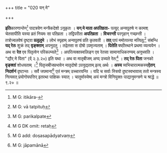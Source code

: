 +++
title = "020 यन् मे"

+++


**इति**कारणान्तेन[^६७] पादत्रयेण मन्त्रैकदेशो ऽनुकृतः । **यन् मे माता अपतिव्रता-** पत्युर् अन्यपुरुषे न कामश् चेतसापीति यस्या व्रतं नियमः सा पतिव्रता । तद्विपरीता **अपतिव्रता** । **विचरन्ती** परगृहान् गच्छन्ती । तत्रोज्वलवेषं दृष्ट्वा **प्रलुलुभे** । लोभं स्पृहाम् अन्यपुरुषं प्रति कृतवती । **तत्** पापं ममोत्पत्त्या मत्पितुः[^६८] संबन्धि **यद् रेतः** शुक्रं तद् **वृङ्क्ताम्** अपनुदतु । तद्रेतसा स दोषो ऽपमृज्यताम् । **पितेति** षष्ठीस्थाने प्रथमा व्यत्ययेन । अथ वा **रेत** एव पितृत्वेन परिकल्प्यते[^६९] । अपरित्यक्तस्वलिङ्ग एव रेतसा सामानाधिकरण्यम् अनुभवति । "द्यौर् मे पिता" (र्व् २.३.२०) इति यथा । अथ वा मातृबीजम् अप्य् उच्यते रेतः[^७०] । **तद् रेतः पिता** जनको **वृङ्क्तां** शोधयताम् ।[^७१] पितृजबीजप्रभावेन मातृदोषो ऽपनुद्यताम् इत्य् अर्थः । **अस्य** व्यभिचारात्मकस्य्**ऐतन्** **निदर्शनं** दृष्टान्तः । सर्वे जपमाना[^७२] एतं मन्त्रम् उच्चारयन्ति । यदि च सर्वाः स्त्रियो दुष्टस्वभावास् ततो मन्त्रस्य नित्यवत् प्रयोगोपपत्तिर् इतरथा पाक्षिकः स्यात् । चातुर्मास्येष्व् अयं मन्त्रो विनियुक्तः पाद्यानुमन्त्रणे च श्राद्धे ॥ ९.२० ॥


[^७२]:
     M G: jāpamānā


[^७१]:
     M G add: doṣasapādyatvaṃ


[^७०]:
     M G DK omit: retaḥ


[^६९]:
     M G: parikalpate


[^६८]:
     M G: vā tatpituḥ


[^६७]:
     M G: itikāra-